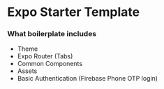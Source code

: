 # Expo Starter Template

### What boilerplate includes

- Theme
- Expo Router (Tabs)
- Common Components
- Assets
- Basic Authentication (Firebase Phone OTP login)
